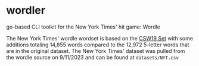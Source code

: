 # wordler

go-based CLI toolkit for the New York Times' hit game: Wordle

The New York Times' wordle wordset is based on the [CSW19 Set](https://en.wikipedia.org/wiki/Collins_Scrabble_Words) with some additions totaling 14,855 words compared to the 12,972 5-letter words that are in the original dataset. The New York Times' dataset was pulled from the wordle source on 9/11/2023 and can be found at `datasets/NYT.csv`
